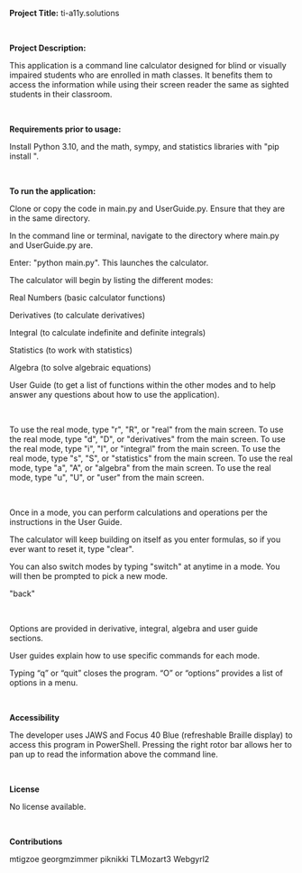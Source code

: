 **Project Title:** ti-a11y.solutions
 
&nbsp;

**Project Description:**

This application is a command line calculator designed for blind or visually impaired students who are enrolled in  math classes. It benefits them to access the information while using their screen reader the same as sighted students in their classroom.

&nbsp;

**Requirements prior to usage:**

Install Python 3.10, and the math, sympy, and statistics libraries with "pip install <library>".

&nbsp;

**To run the application:**
  
Clone or copy the code in main.py and UserGuide.py. Ensure that they are in the same directory.

In the command line or terminal, navigate to the directory where main.py and UserGuide.py are.
  
Enter: "python main.py". This launches the calculator.
  
The calculator will begin by listing the different modes:
  
Real Numbers (basic calculator functions)
 
Derivatives (to calculate derivatives)
  
Integral (to calculate indefinite and definite integrals)
  
Statistics (to work with statistics)
 
Algebra (to solve algebraic equations)
  
User Guide (to get a list of functions within the other modes and to help answer any questions about how to use the application).

&nbsp;
  
To use the real mode, type "r", "R", or "real" from the main screen.
To use the real mode, type "d", "D", or "derivatives" from the main screen.
To use the real mode, type "i", "I", or "integral" from the main screen.
To use the real mode, type "s", "S", or "statistics" from the main screen.
To use the real mode, type "a", "A", or "algebra" from the main screen.
To use the real mode, type "u", "U", or "user" from the main screen.
  
&nbsp;

Once in a mode, you can perform calculations and operations per the instructions in the User Guide. 
  
The calculator will keep building on itself as you enter formulas, so if you ever want to reset it, type "clear".
  
You can also switch modes by typing "switch" at anytime in a mode. You will then be prompted to pick a new mode.
  
"back"
  
&nbsp;

Options are provided in derivative, integral, algebra and user guide sections.

User guides explain how to use specific commands for each mode.

Typing “q” or “quit” closes the program. “O” or “options” provides a list of options in a menu.

&nbsp;
  
**Accessibility**

The developer uses JAWS and Focus 40 Blue (refreshable Braille display) to access this program in PowerShell. Pressing the right rotor bar allows her to pan up to read the information above the command line.  

&nbsp;
  
**License**

No license available.
  
&nbsp;

**Contributions**

mtigzoe
georgmzimmer
piknikki
TLMozart3
Webgyrl2







